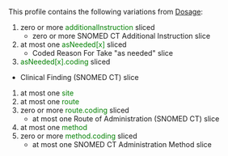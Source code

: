 This profile contains the following variations from [Dosage](http://hl7.org/fhir/STU3/Dosage):

1. zero or more <span style='color:green'>additionalInstruction</span>  sliced
   * zero or more SNOMED CT Additional Instruction slice
1. at most one <span style='color:green'>asNeeded[x]</span>  sliced
   *  Coded Reason For Take "as needed" slice
1.  <span style='color:green'>asNeeded[x].coding</span>  sliced
   *  Clinical Finding (SNOMED CT) slice
1. at most one <span style='color:green'>site</span> 
1. at most one <span style='color:green'>route</span> 
1. zero or more <span style='color:green'>route.coding</span>  sliced
   * at most one Route of Administration (SNOMED CT) slice
1. at most one <span style='color:green'>method</span> 
1. zero or more <span style='color:green'>method.coding</span>  sliced
   * at most one SNOMED CT Administration Method slice
